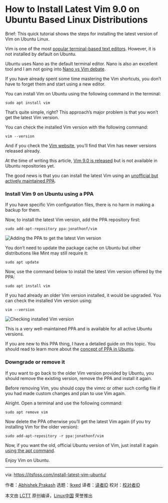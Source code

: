 [#]: subject: "How to Install Latest Vim 9.0 on Ubuntu Based Linux Distributions"
[#]: via: "https://itsfoss.com/install-latest-vim-ubuntu/"
[#]: author: "Abhishek Prakash https://itsfoss.com/"
[#]: collector: "lkxed"
[#]: translator: "geekpi"
[#]: reviewer: " "
[#]: publisher: " "
[#]: url: " "

How to Install Latest Vim 9.0 on Ubuntu Based Linux Distributions
======
Brief: This quick tutorial shows the steps for installing the latest version of Vim on Ubuntu Linux.

Vim is one of the most [popular terminal-based text editors][1]. However, it is not installed by default on Ubuntu.

Ubuntu uses Nano as the default terminal editor. Nano is also an excellent tool and I am not going into [Nano vs Vim debate][2].

If you have already spent some time mastering the Vim shortcuts, you don’t have to forget them and start using a new editor.

You can install Vim on Ubuntu using the following command in the terminal:

```
sudo apt install vim
```

That’s quite simple, right? This approach’s major problem is that you won’t get the latest Vim version.

You can check the installed Vim version with the following command:

```
vim --version
```

And if you check the [Vim website][3], you’ll find that Vim has newer versions released already.

At the time of writing this article, [Vim 9.0 is released][4] but is not available in Ubuntu repositories yet.

The good news is that you can install the latest Vim using an [unofficial but actively maintained PPA][5].

### Install Vim 9 on Ubuntu using a PPA

If you have specific Vim configuration files, there is no harm in making a backup for them.

Now, to install the latest Vim version, add the PPA repository first:

```
sudo add-apt-repository ppa:jonathonf/vim
```

![Adding the PPA to get the latest Vim version][6]

You don’t need to update the package cache on Ubuntu but other distributions like Mint may still require it:

```
sudo apt update
```

Now, use the command below to install the latest Vim version offered by the PPA:

```
sudo apt install vim
```

If you had already an older Vim version installed, it would be upgraded. You can check the installed Vim version using:

```
vim --version
```

![Checking installed Vim version][7]

This is a very well-maintained PPA and is available for all active Ubuntu versions.

If you are new to this PPA thing, I have a detailed guide on this topic. You should read to learn more about the [concept of PPA in Ubuntu][8].

### Downgrade or remove it

If you want to go back to the older Vim version provided by Ubuntu, you should remove the existing version, remove the PPA and install it again.

Before removing Vim, you should copy the vimrc or other such config file if you had made custom changes and plan to use Vim again.

Alright. Open a terminal and use the following command:

```
sudo apt remove vim
```

Now delete the PPA otherwise you’ll get the latest Vim again (if you try installing Vim for the older version):

```
sudo add-apt-repository -r ppa:jonathonf/vim
```

Now, if you want the old, official Ubuntu version of Vim, just install it again [using the apt command][9].

Enjoy Vim on Ubuntu.

--------------------------------------------------------------------------------

via: https://itsfoss.com/install-latest-vim-ubuntu/

作者：[Abhishek Prakash][a]
选题：[lkxed][b]
译者：[译者ID](https://github.com/译者ID)
校对：[校对者ID](https://github.com/校对者ID)

本文由 [LCTT](https://github.com/LCTT/TranslateProject) 原创编译，[Linux中国](https://linux.cn/) 荣誉推出

[a]: https://itsfoss.com/
[b]: https://github.com/lkxed
[1]: https://itsfoss.com/command-line-text-editors-linux/
[2]: https://itsfoss.com/vim-vs-nano/
[3]: https://www.vim.org/
[4]: https://news.itsfoss.com/vim-9-0-release/
[5]: https://launchpad.net/~jonathonf/+archive/ubuntu/vim
[6]: https://itsfoss.com/wp-content/uploads/2022/07/install-latest-vim-on-ubuntu-using-ppa.png
[7]: https://itsfoss.com/wp-content/uploads/2022/07/vim-9-ubuntu.png
[8]: https://itsfoss.com/ppa-guide/
[9]: https://itsfoss.com/apt-command-guide/
